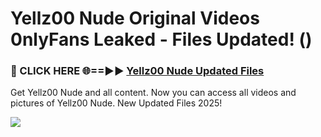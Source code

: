 # Yellz00 Nude Original Videos 0nlyFans Leaked - Files Updated! ()

<h3>🔴 CLICK HERE 🌐==►► <a href="https://tinyurl.com/2p9ay9w9" rel="nofollow">Yellz00 Nude Updated Files</a></h3>

Get Yellz00 Nude and all content. Now you can access all videos and pictures of Yellz00 Nude. New Updated Files 2025!

[![](https://i.imgur.com/KQgVmj3.gif)](https://tinyurl.com/2p9ay9w9)
